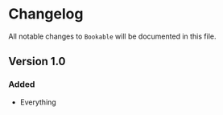 # Changelog

All notable changes to `Bookable` will be documented in this file.

## Version 1.0

### Added
- Everything
